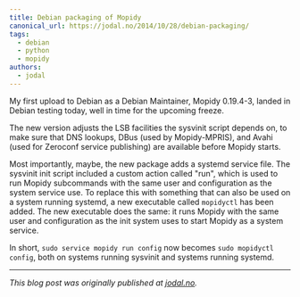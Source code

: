 ```yaml
---
title: Debian packaging of Mopidy
canonical_url: https://jodal.no/2014/10/28/debian-packaging/
tags:
  - debian
  - python
  - mopidy
authors:
  - jodal
---
```


My first upload to Debian as a Debian Maintainer, Mopidy 0.19.4-3, landed in
Debian testing today, well in time for the upcoming freeze.

The new version adjusts the LSB facilities the sysvinit script depends on, to
make sure that DNS lookups, DBus (used by Mopidy-MPRIS), and Avahi (used for
Zeroconf service publishing) are available before Mopidy starts.

<!-- more -->

Most importantly, maybe, the new package adds a systemd service file. The
sysvinit init script included a custom action called "run", which is used to
run Mopidy subcommands with the same user and configuration as the system
service use. To replace this with something that can also be used on a system
running systemd, a new executable called `mopidyctl` has been added. The new
executable does the same: it runs Mopidy with the same user and
configuration as the init system uses to start Mopidy as a system service.

In short, `sudo service mopidy run config` now becomes `sudo mopidyctl config`,
both on systems running sysvinit and systems running systemd.

---

*This blog post was originally published at
[jodal.no](https://jodal.no/2014/10/28/debian-packaging/).*
